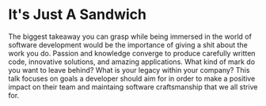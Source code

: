 # It's Just A Sandwich
The biggest takeaway you can grasp while being immersed in the world of software development would be the importance of giving a shit about the work you do. Passion and knowledge converge to produce carefully written code, innovative solutions, and amazing applications. What kind of mark do you want to leave behind? What is your legacy within your company? This talk focuses on goals a developer should aim for in order to make a positive impact on their team and maintaing software craftsmanship that we all strive for.

